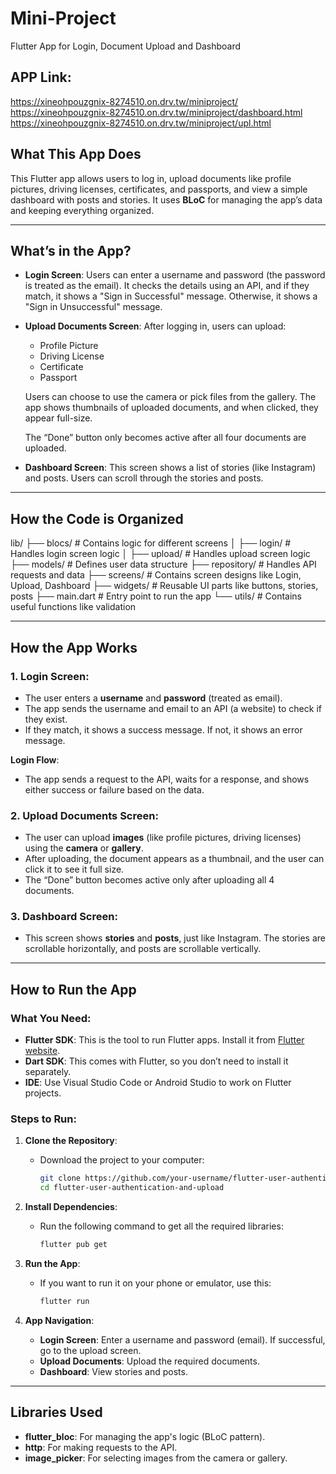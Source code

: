 # Mini-Project

Flutter App for Login, Document Upload and Dashboard

## APP Link: 

  https://xineohpouzgnix-8274510.on.drv.tw/miniproject/
  https://xineohpouzgnix-8274510.on.drv.tw/miniproject/dashboard.html
  https://xineohpouzgnix-8274510.on.drv.tw/miniproject/upl.html

## **What This App Does**

This Flutter app allows users to log in, upload documents like profile pictures, driving licenses, certificates, and passports, and view a simple dashboard with posts and stories. It uses **BLoC** for managing the app’s data and keeping everything organized.

---

## **What’s in the App?**

- **Login Screen**: Users can enter a username and password (the password is treated as the email). It checks the details using an API, and if they match, it shows a "Sign in Successful" message. Otherwise, it shows a "Sign in Unsuccessful" message.
  
- **Upload Documents Screen**: After logging in, users can upload:
  - Profile Picture
  - Driving License
  - Certificate
  - Passport

  Users can choose to use the camera or pick files from the gallery. The app shows thumbnails of uploaded documents, and when clicked, they appear full-size. 

  The “Done” button only becomes active after all four documents are uploaded.

- **Dashboard Screen**: This screen shows a list of stories (like Instagram) and posts. Users can scroll through the stories and posts.

---

## **How the Code is Organized**

lib/
├── blocs/                   # Contains logic for different screens
│   ├── login/               # Handles login screen logic
│   ├── upload/              # Handles upload screen logic
├── models/                  # Defines user data structure
├── repository/              # Handles API requests and data
├── screens/                 # Contains screen designs like Login, Upload, Dashboard
├── widgets/                 # Reusable UI parts like buttons, stories, posts
├── main.dart                # Entry point to run the app
└── utils/                   # Contains useful functions like validation


---

## **How the App Works**

### **1. Login Screen:**
- The user enters a **username** and **password** (treated as email).
- The app sends the username and email to an API (a website) to check if they exist.
- If they match, it shows a success message. If not, it shows an error message.
  
**Login Flow**: 
- The app sends a request to the API, waits for a response, and shows either success or failure based on the data.

### **2. Upload Documents Screen:**
- The user can upload **images** (like profile pictures, driving licenses) using the **camera** or **gallery**.
- After uploading, the document appears as a thumbnail, and the user can click it to see it full size.
- The “Done” button becomes active only after uploading all 4 documents.

### **3. Dashboard Screen:**
- This screen shows **stories** and **posts**, just like Instagram. The stories are scrollable horizontally, and posts are scrollable vertically.

---

## **How to Run the App**

### **What You Need:**
- **Flutter SDK**: This is the tool to run Flutter apps. Install it from [Flutter website](https://flutter.dev/docs/get-started/install).
- **Dart SDK**: This comes with Flutter, so you don’t need to install it separately.
- **IDE**: Use Visual Studio Code or Android Studio to work on Flutter projects.

### **Steps to Run:**

1. **Clone the Repository**:
   - Download the project to your computer:
     ```bash
     git clone https://github.com/your-username/flutter-user-authentication-and-upload.git
     cd flutter-user-authentication-and-upload
     ```

2. **Install Dependencies**:
   - Run the following command to get all the required libraries:
     ```bash
     flutter pub get
     ```

3. **Run the App**:
   - If you want to run it on your phone or emulator, use this:
     ```bash
     flutter run
     ```

4. **App Navigation**:
   - **Login Screen**: Enter a username and password (email). If successful, go to the upload screen.
   - **Upload Documents**: Upload the required documents.
   - **Dashboard**: View stories and posts.

---

## **Libraries Used**

- **flutter_bloc**: For managing the app's logic (BLoC pattern).
- **http**: For making requests to the API.
- **image_picker**: For selecting images from the camera or gallery.
